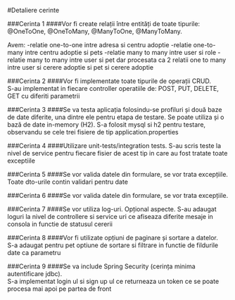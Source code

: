 #Detaliere cerinte

###Cerinta 1
####Vor fi create relații între entități de toate tipurile: @OneToOne, @OneToMany, @ManyToOne, 
@ManyToMany. 

Avem:
-relatie one-to-one intre adresa si centru adoptie
-relatie one-to-many intre centru adoptie si pets
-relatie many to many intre user si role
-relatie many to many intre user si pet dar procesata ca 2 relatii one to many intre user si cerere adoptie si pet si cerere adoptie

###Cerinta 2
####Vor fi implementate toate tipurile de operații CRUD.  
S-au implementat in fiecare controller operatiile de: POST, PUT, DELETE, GET cu diferiti parametrii

###Cerinta 3
####Se va testa aplicația folosindu-se profiluri și două baze de date diferite, una dintre ele pentru etapa 
de testare. Se poate utiliza și o bază de date in-memory (H2). 
S-a folosit mysql si h2 pentru testare, observandu se cele trei fisiere de tip application.properties

###Cerinta 4
####Utilizare unit-tests/integration tests. 
S-au scris teste la nivel de service pentru fiecare fisier de acest tip in care au fost tratate toate exceptiile

###Cerinta 5
####Se vor valida datele din formulare, se vor trata excepțiile. 
Toate dto-urile contin validari pentru date

###Cerinta 6
####Se vor valida datele din formulare, se vor trata excepțiile. 

###Cerinta 7
####Se vor utiliza log-uri. Opțional aspecte. 
S-au adaugat loguri la nivel de controllere si service uri ce afiseaza diferite mesaje in consola in functie de statusul cererii

###Cerinta 8
####Vor fi utilizate opțiuni de paginare și sortare a datelor.  
S-a adaugat pentru pet optiune de sortare si filtrare in functie de fildurile date ca parametru

###Cerinta 9
####Se va include Spring Security (cerința minima autentificare jdbc).  
S-a implementat login ul si sign up ul ce returneaza un token ce se poate procesa mai apoi pe partea de front
